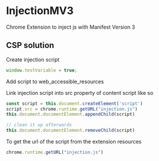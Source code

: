 # InjectionMV3
Chrome Extension to inject js with Manifest Version 3



## CSP solution

Create injection script
```javascript
window.testVariable = true;
```

Add script to web_accessible_resources

Link injection script into src property of content script like so
```javascript
const script = this.document.createElement('script')
script.src = chrome.runtime.getURL("injection.js")
this.document.documentElement.appendChild(script)

// clean it up afterwards
this.document.documentElement.removeChild(script)
```

To get the url of the script from the extension resources
```javascript
chrome.runtime.getURL("injection.js")
```


